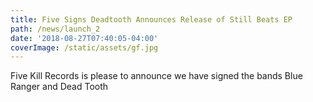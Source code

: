 ```yaml
---
title: Five Signs Deadtooth Announces Release of Still Beats EP
path: /news/launch_2
date: '2018-08-27T07:40:05-04:00'
coverImage: /static/assets/gf.jpg
---
```

Five Kill Records is please to announce we have signed the bands Blue Ranger and Dead Tooth
